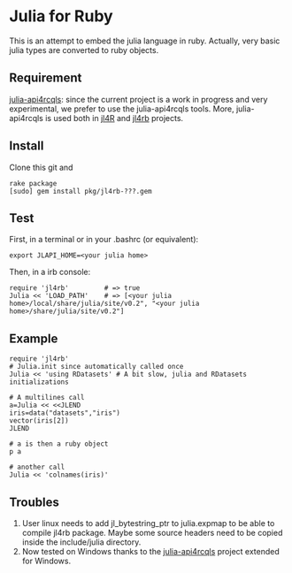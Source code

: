 # Julia for Ruby

This is an attempt to embed the julia language in ruby. 
Actually, very basic julia types are converted to ruby objects.


## Requirement

[julia-api4rcqls](https://github.com/rcqls/julia-api4rcqls): since the current project is a work in progress 
and very experimental, we prefer to use the julia-api4rcqls tools. 
More, julia-api4rcqls is used both in [jl4R](https://github.com/rcqls/jl4R) and [jl4rb](https://github.com/rcqls/jl4rb) projects.


## Install

Clone this git and

	rake package
	[sudo] gem install pkg/jl4rb-???.gem
		

## Test

First, in a terminal or in your .bashrc (or equivalent):

	export JLAPI_HOME=<your julia home>

Then, in a irb console:

```{.ruby execute="false"}
require 'jl4rb'			# => true
Julia << 'LOAD_PATH'	# => [<your julia home>/local/share/julia/site/v0.2", "<your julia home>/share/julia/site/v0.2"]
```

## Example
```{.ruby execute="false"}
require 'jl4rb'
# Julia.init since automatically called once
Julia << 'using RDatasets' # A bit slow, julia and RDatasets initializations

# A multilines call 
a=Julia << <<JLEND
iris=data("datasets","iris")
vector(iris[2])
JLEND

# a is then a ruby object
p a

# another call
Julia << 'colnames(iris)'
```

## Troubles

1. User linux needs to add jl_bytestring_ptr to julia.expmap to be able to compile jl4rb package. Maybe some source headers need to be copied inside the include/julia directory. 
1. Now tested on Windows thanks to the [julia-api4rcqls](https://github.com/rcqls/julia-api4rcqls) project extended for Windows.

